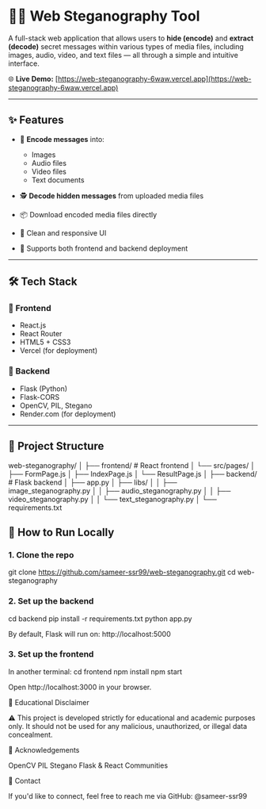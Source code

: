 # 🕵️‍♂️ Web Steganography Tool

A full-stack web application that allows users to **hide (encode)** and **extract (decode)** secret messages within various types of media files, including images, audio, video, and text files — all through a simple and intuitive interface.

🌐 **Live Demo:** [https://web-steganography-6waw.vercel.app](https://web-steganography-6waw.vercel.app)

---

## ✨ Features

- 🔐 **Encode messages** into:
  - Images
  - Audio files
  - Video files
  - Text documents

- 🕵️ **Decode hidden messages** from uploaded media files  
- 📦 Download encoded media files directly  
- 🎯 Clean and responsive UI  
- 🔁 Supports both frontend and backend deployment

---

## 🛠️ Tech Stack

### 🔹 Frontend
- React.js
- React Router
- HTML5 + CSS3
- Vercel (for deployment)

### 🔹 Backend
- Flask (Python)
- Flask-CORS
- OpenCV, PIL, Stegano
- Render.com (for deployment)

---

## 📂 Project Structure

web-steganography/
│
├── frontend/ # React frontend
│ └── src/pages/
│ ├── FormPage.js
│ ├── IndexPage.js
│ └── ResultPage.js
│
├── backend/ # Flask backend
│ ├── app.py
│ ├── libs/
│ │ ├── image_steganography.py
│ │ ├── audio_steganography.py
│ │ ├── video_steganography.py
│ │ └── text_steganography.py
│ └── requirements.txt

## 🚀 How to Run Locally

### 1. Clone the repo

git clone https://github.com/sameer-ssr99/web-steganography.git
cd web-steganography

### 2. Set up the backend

cd backend
pip install -r requirements.txt
python app.py

By default, Flask will run on: http://localhost:5000

### 3. Set up the frontend

In another terminal:
cd frontend
npm install
npm start

Open http://localhost:3000 in your browser.

🧠 Educational Disclaimer

⚠️ This project is developed strictly for educational and academic purposes only.
It should not be used for any malicious, unauthorized, or illegal data concealment.

🙌 Acknowledgements

OpenCV
PIL
Stegano
Flask & React Communities

📧 Contact

If you'd like to connect, feel free to reach me via GitHub: @sameer-ssr99







